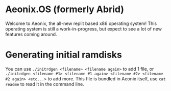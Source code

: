 # Aeonix.OS (formerly Abrid)
Welcome to Aeonix, the all-new replit based x86 operating system!
This operating system is still a work-in-progress, but 
expect to see a lot of new features coming around.
# Generating initial ramdisks
You can use `./initrdgen <filename> <filename again>` to add 1 file,
or `./initrdgen <filename #1> <filename #1 again> <filename #2> <filename #2 again> <etc...>` to add more.
This file is bundled in Aeonix itself, use `cat readme` to read it in the command line.

